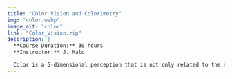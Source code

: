 ```yaml
---
title: "Color Vision and Colorimetry"
img: "color.webp"
image_alt: "color"
link: "Color_Vision.zip"
description: |
  **Course Duration:** 30 hours  
  **Instructor:** J. Malo 

  Color is a 5-dimensional perception that is not only related to the spectrum coming from an object, but also strongly related to its spatio-temporal context. It is a powerful feature that allows humans to make reliable inferences about objects that would be nice to understand and mimic in artificial vision. In this course, we derive the linear CIE tristimulus theory from its experimental color matching foundations. We derive the relations between spectrum and tristimulus vectors through the color matching functions, the chromatic coordinates, chromatic purity and luminance. Phenomenology of color discrimination and adaptation reveals the limitations of the linear description and sets the foundations of color appearance models. In addition, we link the above perceptual representations of color with the conventional representation of color in computers.
---
```




